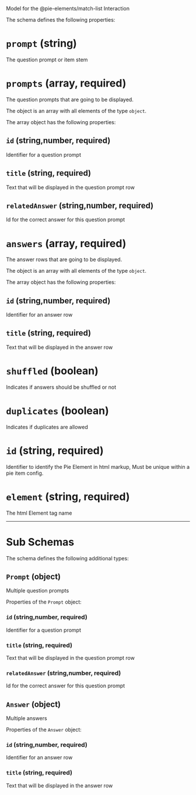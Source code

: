 Model for the @pie-elements/match-list Interaction

The schema defines the following properties:

# `prompt` (string)

The question prompt or item stem

# `prompts` (array, required)

The question prompts that are going to be displayed.

The object is an array with all elements of the type `object`.

The array object has the following properties:

## `id` (string,number, required)

Identifier for a question prompt

## `title` (string, required)

Text that will be displayed in the question prompt row

## `relatedAnswer` (string,number, required)

Id for the correct answer for this question prompt

# `answers` (array, required)

The answer rows that are going to be displayed.

The object is an array with all elements of the type `object`.

The array object has the following properties:

## `id` (string,number, required)

Identifier for an answer row

## `title` (string, required)

Text that will be displayed in the answer row

# `shuffled` (boolean)

Indicates if answers should be shuffled or not

# `duplicates` (boolean)

Indicates if duplicates are allowed

# `id` (string, required)

Identifier to identify the Pie Element in html markup, Must be unique within a pie item config.

# `element` (string, required)

The html Element tag name

---

# Sub Schemas

The schema defines the following additional types:

## `Prompt` (object)

Multiple question prompts

Properties of the `Prompt` object:

### `id` (string,number, required)

Identifier for a question prompt

### `title` (string, required)

Text that will be displayed in the question prompt row

### `relatedAnswer` (string,number, required)

Id for the correct answer for this question prompt

## `Answer` (object)

Multiple answers

Properties of the `Answer` object:

### `id` (string,number, required)

Identifier for an answer row

### `title` (string, required)

Text that will be displayed in the answer row